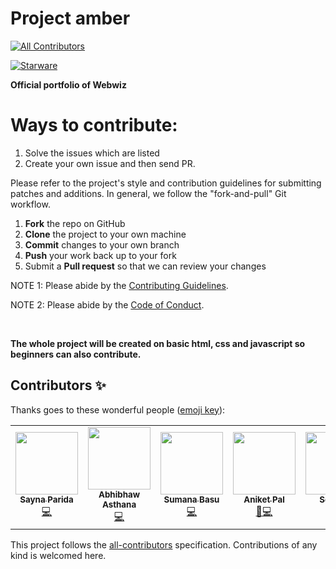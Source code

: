 # Project amber
<!-- ALL-CONTRIBUTORS-BADGE:START - Do not remove or modify this section -->
[![All Contributors](https://img.shields.io/badge/all_contributors-7-orange.svg?style=flat-square)](#contributors-)
<!-- ALL-CONTRIBUTORS-BADGE:END -->
<!-- ALL-CONTRIBUTORS-BADGE:START - Do not remove or modify this section -->


<!-- ALL-CONTRIBUTORS-BADGE:END -->
[![Starware](https://img.shields.io/badge/Starware-⭐-black?labelColor=f9b00d)](https://github.com/zepfietje/starware)
<!-- ALL-CONTRIBUTORS-BADGE:START - Do not remove or modify this section -->

**Official portfolio of Webwiz**

# Ways to contribute:
1. Solve the issues which are listed
2. Create your own issue and then send PR.

Please refer to the project's style and contribution guidelines for submitting patches and additions. In general, we follow the "fork-and-pull" Git workflow.

 1. **Fork** the repo on GitHub
 2. **Clone** the project to your own machine
 3. **Commit** changes to your own branch
 4. **Push** your work back up to your fork
 5. Submit a **Pull request** so that we can review your changes

NOTE 1: Please abide by the [Contributing Guidelines](https://github.com/Webwiznitr/Project-amber/blob/master/CONTRIBUTING.md).

NOTE 2: Please abide by the [Code of Conduct](https://github.com/Webwiznitr/Project-amber/blob/master/CODE_OF_CONDUCT.md).

<br>

**The whole project will be created on basic html, css and javascript so beginners can also contribute.**
 








## Contributors ✨

Thanks goes to these wonderful people ([emoji key](https://allcontributors.org/docs/en/emoji-key)):

<!-- ALL-CONTRIBUTORS-LIST:START - Do not remove or modify this section -->
<!-- prettier-ignore-start -->
<!-- markdownlint-disable -->
<table>
  <tr>
    <td align="center"><a href="https://github.com/sayna3311"><img src="https://avatars2.githubusercontent.com/u/67572440?v=4" width="100px;" alt=""/><br /><sub><b>Sayna Parida</b></sub></a><br /><a href="https://github.com/Webwiznitr/Project-amber/commits?author=sayna3311" title="Code">💻</a></td>
    <td align="center"><a href="https://abhibhaw.team"><img src="https://avatars3.githubusercontent.com/u/39991296?v=4" width="100px;" alt=""/><br /><sub><b>Abhibhaw Asthana</b></sub></a><br /><a href="https://github.com/Webwiznitr/Project-amber/commits?author=abhibhaw" title="Code">💻</a></td>
    <td align="center"><a href="https://sumana.live/"><img src="https://avatars3.githubusercontent.com/u/63084088?v=4" width="100px;" alt=""/><br /><sub><b>Sumana Basu</b></sub></a><br /><a href="https://github.com/Webwiznitr/Project-amber/commits?author=sumana2001" title="Code">💻</a></td>
    <td align="center"><a href="https://aniket.live/"><img src="https://avatars2.githubusercontent.com/u/67703407?v=4" width="100px;" alt=""/><br /><sub><b>Aniket Pal</b></sub></a><br /><a href="https://github.com/Webwiznitr/Project-amber/commits?author=Aniket762" title="Documentation">📖💻</a></td>
    <td align="center"><a href="http://solairaj.rf.gd/"><img src="https://avatars2.githubusercontent.com/u/54436424?v=4" width="100px;" alt=""/><br /><sub><b>Solai Raj</b></sub></a><br /><a href="https://github.com/Webwiznitr/Project-amber/commits?author=RajSolai" title="Code">💻</a></td>
    <td align="center"><a href="http://www.alexfoxleigh.com"><img src="https://avatars2.githubusercontent.com/u/151028?v=4" width="100px;" alt=""/><br /><sub><b>Alexander Foxleigh</b></sub></a><br /><a href="https://github.com/Webwiznitr/Project-amber/commits?author=foxleigh81" title="Code">💻</a></td>
    <td align="center"><a href="https://github.com/annukamat"><img src="https://avatars2.githubusercontent.com/u/43543343?v=4" width="100px;" alt=""/><br /><sub><b>annukamat</b></sub></a><br /><a href="https://github.com/Webwiznitr/Project-amber/commits?author=annukamat" title="Code">💻</a></td>
  </tr>
</table>

<!-- markdownlint-enable -->
<!-- prettier-ignore-end -->
<!-- ALL-CONTRIBUTORS-LIST:END -->

This project follows the [all-contributors](https://github.com/all-contributors/all-contributors) specification. Contributions of any kind is welcomed here.
